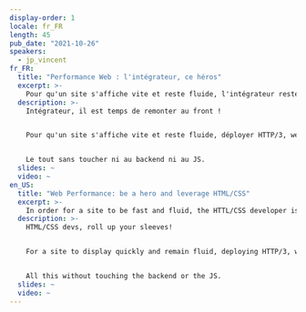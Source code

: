 ```yaml
---
display-order: 1
locale: fr_FR
length: 45
pub_date: "2021-10-26"
speakers:
  - jp_vincent
fr_FR:
  title: "Performance Web : l'intégrateur, ce héros"
  excerpt: >-
    Pour qu'un site s'affiche vite et reste fluide, l'intégrateur reste le maître d'orchestre. Passons en revue les pièges d'intégrations classiques, puis voyons comment déployer des optimisations.
  description: >-
    Intégrateur, il est temps de remonter au front !


    Pour qu'un site s'affiche vite et reste fluide, déployer HTTP/3, webpack et des images compressées ne suffit carrément pas ! L'intégrateur reste le maître d'orchestre de l'affichage dans un navigateur. Passons en revue les pièges d'intégrations classiques comme ce slideshow sur la Home, ces belles polices, les animations, les menus et le responsive, puis voyons comment déployer des optimisations comme le lazy-loading et le critical CSS qui peuvent vite être contre-productives. 


    Le tout sans toucher ni au backend ni au JS.
  slides: ~
  video: ~
en_US:
  title: "Web Performance: be a hero and leverage HTML/CSS"
  excerpt: >-
    In order for a site to be fast and fluid, the HTTL/CSS developer is the game master. Let's review the classic integration pitfalls, and how to deploy optimizations.
  description: >-
    HTML/CSS devs, roll up your sleeves!


    For a site to display quickly and remain fluid, deploying HTTP/3, webpack and compressed images is not enough! The HTML/CSS developer is still the master of the browser display. Let's review the pitfalls of classic integrations such as this slideshow on the Home page, these beautiful fonts, animations, menus and responsive design, then let's see how to deploy optimizations such as lazy-loading and critical CSS that can quickly be counter-productive. 


    All this without touching the backend or the JS.
  slides: ~
  video: ~
---
```

